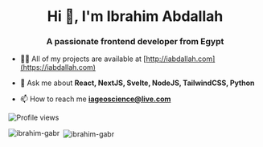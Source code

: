 <h1 align="center">Hi 👋, I'm Ibrahim Abdallah</h1>
<h3 align="center">A passionate frontend developer from Egypt</h3>

- 👨‍💻 All of my projects are available at [http://iabdallah.com](https://iabdallah.com)

- 💬 Ask me about **React, NextJS, Svelte, NodeJS, TailwindCSS, Python**

- 📫 How to reach me **iageoscience@live.com**

![Profile views](https://gpvc.arturio.dev/ibrahim-gabr)  

<p><img align="left" src="https://github-readme-stats.vercel.app/api/top-langs?username=ibrahim-gabr&show_icons=true&locale=en&layout=compact" alt="ibrahim-gabr" /></p>

<p>&nbsp;<img align="center" src="https://github-readme-stats.vercel.app/api?username=ibrahim-gabr&show_icons=true&locale=en&count_private=true" alt="ibrahim-gabr" /></p>

